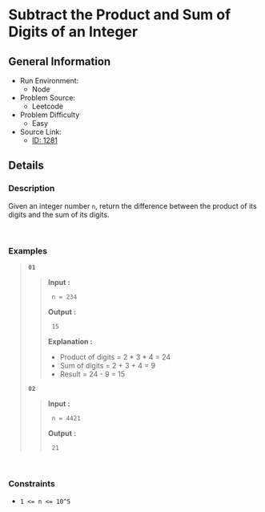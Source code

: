 # Subtract the Product and Sum of Digits of an Integer

## General Information

- Run Environment:
  - Node
- Problem Source:
  - Leetcode
- Problem Difficulty
  - Easy
- Source Link:
  - [ID: 1281](https://leetcode.com/problems/subtract-the-product-and-sum-of-digits-of-an-integer/)

## Details

### Description

Given an integer number `n`, return the difference between the product of its digits and the sum of its digits.

&nbsp;

### Examples

> **`01`**
>>**Input :**
>>
>>      n = 234
>>
>>**Output :**
>>
>>      15
>>
>>**Explanation :**
>>
>> - Product of digits = 2 * 3 * 4 = 24 
>> - Sum of digits = 2 + 3 + 4 = 9 
>> - Result = 24 - 9 = 15
>
> **`02`**
>>**Input :**
>>
>>      n = 4421
>>
>>**Output :**
>>
>>      21
>>
>

&nbsp;

### Constraints

- `1 <= n <= 10^5`

